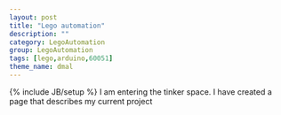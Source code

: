 ```yaml
---
layout: post
title: "Lego automation"
description: ""
category: LegoAutomation
group: LegoAutomation
tags: [lego,arduino,60051]
theme_name: dmal
---
```

{% include JB/setup %}
I am entering the tinker space. I have created a page that describes my current project